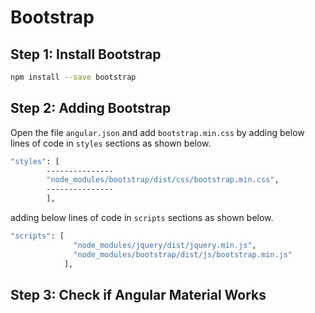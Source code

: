 # Bootstrap

## Step 1: Install Bootstrap

```sh
npm install --save bootstrap
```

## Step 2: Adding Bootstrap

Open the file `angular.json` and add `bootstrap.min.css` by adding below lines of code in `styles` sections as shown below.

```sh
"styles": [
        ---------------
        "node_modules/bootstrap/dist/css/bootstrap.min.css",
        ---------------
        ],
```

adding below lines of code in `scripts` sections as shown below.

```sh
"scripts": [
              "node_modules/jquery/dist/jquery.min.js",
              "node_modules/bootstrap/dist/js/bootstrap.min.js"
            ],
```

## Step 3: Check if Angular Material Works

            
        
